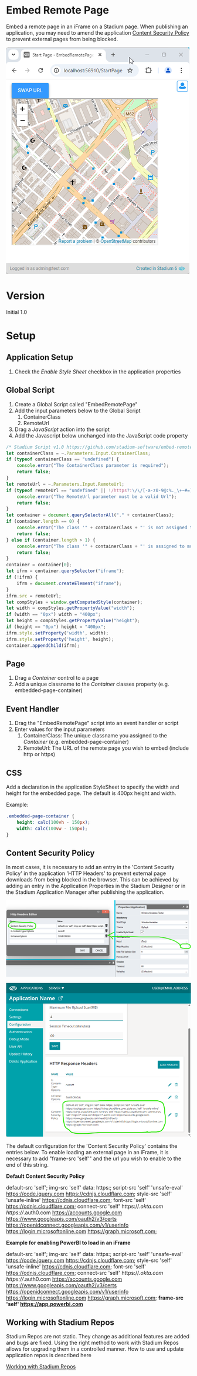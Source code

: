 # Embed Remote Page

Embed a remote page in an iFrame on a Stadium page. When publishing an application, you may need to amend the application [Content Security Policy](#content-security-policy) to prevent external pages from being blocked. 

![](images/view.gif)

# Version
Initial 1.0

# Setup

## Application Setup
1. Check the *Enable Style Sheet* checkbox in the application properties

## Global Script
1. Create a Global Script called "EmbedRemotePage"
2. Add the input parameters below to the Global Script
   1. ContainerClass
   2. RemoteUrl
3. Drag a *JavaScript* action into the script
4. Add the Javascript below unchanged into the JavaScript code property
```javascript
/* Stadium Script v1.0 https://github.com/stadium-software/embed-remote-page */
let containerClass = ~.Parameters.Input.ContainerClass;
if (typeof containerClass == "undefined") {
    console.error("The ContainerClass parameter is required");
    return false;
}
let remoteUrl = ~.Parameters.Input.RemoteUrl;
if (typeof remoteUrl == "undefined" || !/https?:\/\/[-a-z0-9@:%._\+~#=]{1,256}\.[a-z0-9()]{1,6}\b([-a-z0-9()@:%_\+.~#?&//=]*)/i.test(remoteUrl)) {
    console.error("The RemoteUrl parameter must be a valid Url");
    return false;
}
let container = document.querySelectorAll("." + containerClass);
if (container.length == 0) {
    console.error("The class '" + containerClass + "' is not assigned to any Containers");
    return false;
} else if (container.length > 1) {
    console.error("The class '" + containerClass + "' is assigned to multiple Containers. Containers using this script must have unique classnames");
    return false;
}
container = container[0];
let ifrm = container.querySelector("iframe");
if (!ifrm) {
    ifrm = document.createElement("iframe");
}
ifrm.src = remoteUrl;
let compStyles = window.getComputedStyle(container);
let width = compStyles.getPropertyValue("width");
if (width == "0px") width = "400px";
let height = compStyles.getPropertyValue("height");
if (height == "0px") height = "400px";
ifrm.style.setProperty('width', width);
ifrm.style.setProperty('height', height);
container.appendChild(ifrm);
```

## Page
1. Drag a *Container* control to a page
2. Add a unique classname to the *Container* classes property (e.g. embedded-page-container)

## Event Handler
1. Drag the "EmbedRemotePage" script into an event handler or script
2. Enter values for the input parameters
   1. ContainerClass: The unique classname you assigned to the *Container* (e.g. embedded-page-container)
   2. RemoteUrl: The URL of the remote page you wish to embed (include http or https)

## CSS
Add a declaration in the application StyleSheet to specify the width and height for the embedded page. The default is 400px height and width. 

Example: 
```CSS
.embedded-page-container {
	height: calc(100vh - 150px);
	width: calc(100vw - 150px);
}
```

## Content Security Policy
In most cases, it is necessary to add an entry in the 'Content Security Policy' in the application 'HTTP Headers' to prevent external page downloads from being blocked in the browser. This can be achieved by adding an entry in the Application Properties in the Stadium Designer or in the Stadium Application Manager after publishing the application. 

![](images/HTTPHeaders.png)

![](images/SAMHttpHeaders.png)

The default configuration for the 'Content Security Policy' contains the entries below. To enable loading an external page in an iFrame, it is necessary to add "frame-src 'self'" and the url you wish to enable to the end of this string. 

**Default Content Security Policy**

default-src 'self'; img-src 'self' data: https:; script-src 'self' 'unsafe-eval' https://code.jquery.com https://cdnjs.cloudflare.com; style-src 'self' 'unsafe-inline' https://cdnjs.cloudflare.com; font-src 'self' https://cdnjs.cloudflare.com; connect-src 'self' https://*.okta.com https://*.auth0.com https://accounts.google.com https://www.googleapis.com/oauth2/v3/certs https://openidconnect.googleapis.com/v1/userinfo https://login.microsoftonline.com https://graph.microsoft.com;

**Example for enabling PowerBI to load in an iFrame**

default-src 'self'; img-src 'self' data: https:; script-src 'self' 'unsafe-eval' https://code.jquery.com https://cdnjs.cloudflare.com; style-src 'self' 'unsafe-inline' https://cdnjs.cloudflare.com; font-src 'self' https://cdnjs.cloudflare.com; connect-src 'self' https://*.okta.com https://*.auth0.com https://accounts.google.com https://www.googleapis.com/oauth2/v3/certs https://openidconnect.googleapis.com/v1/userinfo https://login.microsoftonline.com https://graph.microsoft.com; **frame-src 'self' https://app.powerbi.com**

## Working with Stadium Repos
Stadium Repos are not static. They change as additional features are added and bugs are fixed. Using the right method to work with Stadium Repos allows for upgrading them in a controlled manner. How to use and update application repos is described here 

[Working with Stadium Repos](https://github.com/stadium-software/samples-upgrading)